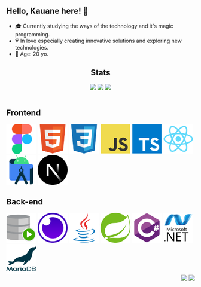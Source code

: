 
## Hello, Kauane here! 👋
- 🎓 Currently studying the ways of the technology and it's magic programming.
- 💗 In love especially creating innovative solutions and exploring new technologies.
- 📆 Age: 20 yo.

<div style="display: inline_block" align="center">
  <h2>Stats</h2>
  <img loading="lazy" height="150em" src="https://github-readme-stats.vercel.app/api?username=KauaneAlmeida&show_icons=true&theme=radical"/>
  <img loading="lazy" height="150em" src="https://github-readme-streak-stats.herokuapp.com/?user=KauaneAlmeida&theme=radical"/>
  <img loading="lazy" height="150em" src="https://github-readme-stats.vercel.app/api/top-langs/?username=KauaneAlmeida&card_width=350em&langs_count=4&theme=radical"/>
</div>

<br/>

<div style="display: inline-block">
  <h2>Frontend</h2>
  <img src="https://raw.githubusercontent.com/devicons/devicon/master/icons/figma/figma-original.svg" alt="Figma" height="80">
  <img src="https://raw.githubusercontent.com/devicons/devicon/master/icons/html5/html5-original.svg" alt="HTML5" height="80">
  <img src="https://raw.githubusercontent.com/devicons/devicon/master/icons/css3/css3-original.svg" alt="CSS3" height="80">
  <img src="https://raw.githubusercontent.com/devicons/devicon/master/icons/javascript/javascript-original.svg" alt="Javascript" height="80">
  <img src="https://raw.githubusercontent.com/devicons/devicon/master/icons/typescript/typescript-plain.svg" alt="Typescript" height="80">
  <img src="https://raw.githubusercontent.com/devicons/devicon/master/icons/react/react-original.svg" alt="React" height="80">
  <img src="https://raw.githubusercontent.com/devicons/devicon/master/icons/androidstudio/androidstudio-original.svg" alt="Android Studio" height="80">
  <img src="https://raw.githubusercontent.com/devicons/devicon/master/icons/nextjs/nextjs-original.svg" alt="NextJS" height="80">
</div>

<div style="display: inline-block">
  <h2>Back-end</h2>
  <img src="https://raw.githubusercontent.com/devicons/devicon/master/icons/sqldeveloper/sqldeveloper-original.svg" alt="SQL Developer" height="80">
  <img src="https://raw.githubusercontent.com/devicons/devicon/master/icons/insomnia/insomnia-original.svg" alt="Insomnia" height="80">
  <img src="https://raw.githubusercontent.com/devicons/devicon/master/icons/java/java-original.svg" alt="Java" height="80">
  <img src="https://raw.githubusercontent.com/devicons/devicon/master/icons/spring/spring-original.svg" alt="Spring" height="80">
  <img src="https://raw.githubusercontent.com/devicons/devicon/master/icons/csharp/csharp-original.svg" alt="C#" height="80">
  <img src="https://raw.githubusercontent.com/devicons/devicon/master/icons/dot-net/dot-net-original-wordmark.svg" alt=".NET" height="80">
  <img src="https://raw.githubusercontent.com/devicons/devicon/master/icons/mariadb/mariadb-original-wordmark.svg" alt="Insomnia" height="80">
</div>



<div align="right">
  <a href = "mailto:islakauane51@gmail.com"><img loading="lazy" src="https://img.shields.io/badge/Gmail-D14836?style=for-the-badge&logo=gmail&logoColor=white" target="_blank"></a>
  <a href="https://www.linkedin.com/in/isla-kauane-almeida-04a2b9266" target="_blank"><img loading="lazy" src="https://img.shields.io/badge/-LinkedIn-%230077B5?style=for-the-badge&logo=linkedin&logoColor=white" target="_blank"></a>   
</div>

